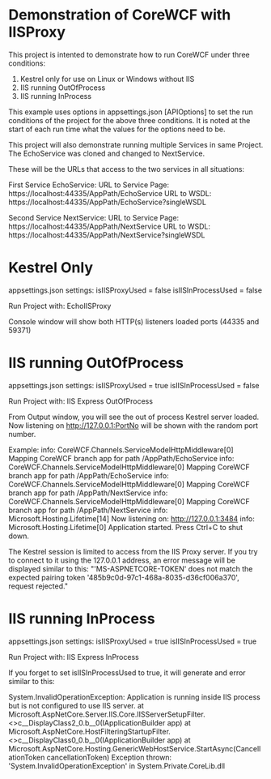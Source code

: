 # Demonstration of CoreWCF with IISProxy
This project is intented to demonstrate how to run CoreWCF under three conditions:
  1.  Kestrel only for use on Linux or Windows without IIS
  2.  IIS running OutOfProcess
  3.  IIS running InProcess

This example uses options in appsettings.json [APIOptions] to set the run conditions of the project for the above three conditions. It is noted at the start of each run time what the values for the options need to be. 

This project will also demonstrate running multiple Services in same Project. The EchoService was cloned and changed to NextService.

These will be the URLs that access to the two services in all situations:

First Service EchoService:
URL to Service Page: https://localhost:44335/AppPath/EchoService
URL to WSDL: https://localhost:44335/AppPath/EchoService?singleWSDL

Second Service NextService:
URL to Service Page: https://localhost:44335/AppPath/NextService
URL to WSDL: https://localhost:44335/AppPath/NextService?singleWSDL

# Kestrel Only
appsettings.json settings:
  isIISProxyUsed = false
  isIISInProcessUsed = false

Run Project with: EchoIISProxy

Console window will show both HTTP(s) listeners loaded ports (44335 and 59371)

# IIS running OutOfProcess
appsettings.json settings:
  isIISProxyUsed = true
  isIISInProcessUsed = false

Run Project with: IIS Express OutOfProcess

From Output window, you will see the out of process Kestrel server loaded. Now listening on http://127.0.0.1:PortNo will be shown with the random port number.

Example:
info: CoreWCF.Channels.ServiceModelHttpMiddleware[0]
      Mapping CoreWCF branch app for path /AppPath/EchoService
info: CoreWCF.Channels.ServiceModelHttpMiddleware[0]
      Mapping CoreWCF branch app for path /AppPath/EchoService
info: CoreWCF.Channels.ServiceModelHttpMiddleware[0]
      Mapping CoreWCF branch app for path /AppPath/NextService
info: CoreWCF.Channels.ServiceModelHttpMiddleware[0]
      Mapping CoreWCF branch app for path /AppPath/NextService
info: Microsoft.Hosting.Lifetime[14]
      Now listening on: http://127.0.0.1:3484
info: Microsoft.Hosting.Lifetime[0]
      Application started. Press Ctrl+C to shut down.

The Kestrel session is limited to access from the IIS Proxy server. If you try to connect to it using the 127.0.0.1 address, an error message will be displayed similar to this: "'MS-ASPNETCORE-TOKEN' does not match the expected pairing token '485b9c0d-97c1-468a-8035-d36cf006a370', request rejected."

# IIS running InProcess
appsettings.json settings:
  isIISProxyUsed = true
  isIISInProcessUsed = true

Run Project with: IIS Express InProcess

If you forget to set isIISInProcessUsed to true, it will generate and error similar to this:

System.InvalidOperationException: Application is running inside IIS process but is not configured to use IIS server.
   at Microsoft.AspNetCore.Server.IIS.Core.IISServerSetupFilter.<>c__DisplayClass2_0.<Configure>b__0(IApplicationBuilder app)
   at Microsoft.AspNetCore.HostFilteringStartupFilter.<>c__DisplayClass0_0.<Configure>b__0(IApplicationBuilder app)
   at Microsoft.AspNetCore.Hosting.GenericWebHostService.StartAsync(CancellationToken cancellationToken)
Exception thrown: 'System.InvalidOperationException' in System.Private.CoreLib.dll

